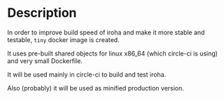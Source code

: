 # Description

In order to improve build speed of iroha and make it more stable and testable, `tiny` docker image is created.

It uses pre-built shared objects for linux x86_64 (which circle-ci is using) and very small Dockerfile.

It will be used mainly in circle-ci to build and test iroha.

Also (probably) it will be used as minified production version.